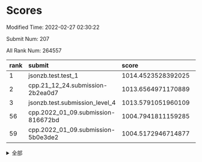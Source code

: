# Scores

Modified Time: 2022-02-27 02:30:22

Submit Num: 207

All Rank Num: 264557

| rank |               submit               |       score        |       sigma        | pk_num |
| :--- | :--------------------------------- | :----------------- | :----------------- | :----- |
| 1    | jsonzb.test.test_1                 | 1014.4523528392025 | 0.8636204668229185 | 5115   |
| 2    | cpp.21_12_24.submission-2b2ea0d7   | 1013.6564971170889 | 0.8318899237229166 | 5110   |
| 3    | jsonzb.test.submission_level_4     | 1013.5791051960109 | 0.8000705493648346 | 5106   |
| 56   | cpp.2022_01_09.submission-816672bd | 1004.7941811159285 | 0.7275571904401743 | 5118   |
| 59   | cpp.2022_01_09.submission-5b0e3de2 | 1004.5172946714877 | 0.7201439497634824 | 5111   |


<details>
<summary>全部</summary>

| rank |                 submit                 |       score        |       sigma        | pk_num |
| :--- | :------------------------------------- | :----------------- | :----------------- | :----- |
| 1    | jsonzb.test.test_1                     | 1014.4523528392025 | 0.8636204668229185 | 5115   |
| 2    | cpp.21_12_24.submission-2b2ea0d7       | 1013.6564971170889 | 0.8318899237229166 | 5110   |
| 3    | jsonzb.test.submission_level_4         | 1013.5791051960109 | 0.8000705493648346 | 5106   |
| 4    | gobigger.level_3.submission_level_3_4  | 1011.6021572629293 | 0.7705335463950507 | 5111   |
| 5    | gobigger.level_3.submission_level_3_19 | 1011.4832375779357 | 0.7606351488870468 | 5113   |
| 6    | gobigger.level_3.submission_level_3_8  | 1011.1436983555463 | 0.7897311215232732 | 5109   |
| 7    | gobigger.level_3.submission_level_3_9  | 1010.9872015570031 | 0.7514006485607927 | 5116   |
| 8    | gobigger.level_3.submission_level_3_35 | 1010.9134110123741 | 0.7668490776723054 | 5115   |
| 9    | gobigger.level_3.submission_level_3_44 | 1010.8693073920765 | 0.7592529846949541 | 5113   |
| 10   | gobigger.level_3.submission_level_3_29 | 1010.7845251610706 | 0.7538129666113547 | 5113   |
| 11   | gobigger.level_3.submission_level_3_42 | 1010.7618058258819 | 0.7713694867730798 | 5109   |
| 12   | gobigger.level_3.submission_level_3_26 | 1010.758393834652  | 0.7706282958344199 | 5113   |
| 13   | gobigger.level_3.submission_level_3_28 | 1010.6959922733    | 0.7728980578272369 | 5115   |
| 14   | gobigger.level_3.submission_level_3_38 | 1010.5559919859973 | 0.7548191110620164 | 5114   |
| 15   | gobigger.level_3.submission_level_3_15 | 1010.5094476977184 | 0.7751938395334035 | 5111   |
| 16   | gobigger.level_3.submission_level_3_10 | 1010.4930026762394 | 0.7790110489526512 | 5114   |
| 17   | gobigger.level_3.submission_level_3_46 | 1010.4457665018845 | 0.7609143597651317 | 5113   |
| 18   | gobigger.level_3.submission_level_3_40 | 1010.3985744558087 | 0.7604332642762215 | 5112   |
| 19   | gobigger.level_3.submission_level_3_17 | 1010.3796380400556 | 0.7747438767258896 | 5114   |
| 20   | gobigger.level_3.submission_level_3_2  | 1010.3405364154922 | 0.7720923520976487 | 5116   |
| 21   | gobigger.level_3.submission_level_3_27 | 1010.314979206612  | 0.7660942224503445 | 5110   |
| 22   | gobigger.level_3.submission_level_3_25 | 1010.2393167983535 | 0.7461996958290179 | 5108   |
| 23   | gobigger.level_3.submission_level_3_32 | 1010.2296562064007 | 0.7520926566139109 | 5114   |
| 24   | gobigger.level_3.submission_level_3_3  | 1010.1930629733819 | 0.7522457797877159 | 5112   |
| 25   | gobigger.level_3.submission_level_3_33 | 1010.1850179202813 | 0.7654155094520023 | 5113   |
| 26   | gobigger.level_3.submission_level_3_22 | 1010.1458812470322 | 0.7726998165363625 | 5111   |
| 27   | gobigger.level_3.submission_level_3_5  | 1010.0577130194528 | 0.7533162567132362 | 5104   |
| 28   | gobigger.level_3.submission_level_3_41 | 1010.0089050949365 | 0.7529104086769346 | 5115   |
| 29   | gobigger.level_3.submission_level_3_21 | 1009.976776685944  | 0.7580296991223282 | 5109   |
| 30   | gobigger.level_3.submission_level_3_45 | 1009.8315815057533 | 0.7775833620890489 | 5115   |
| 31   | gobigger.level_3.submission_level_3_39 | 1009.7559858912476 | 0.7517816540355404 | 5116   |
| 32   | gobigger.level_3.submission_level_3_24 | 1009.7492693768592 | 0.7462898221931332 | 5112   |
| 33   | gobigger.level_3.submission_level_3_34 | 1009.7215522233264 | 0.7652834117655731 | 5111   |
| 34   | gobigger.level_3.submission_level_3_18 | 1009.7156450278458 | 0.7426695419008137 | 5113   |
| 35   | gobigger.level_3.submission_level_3_36 | 1009.6695353930139 | 0.7595585872815669 | 5109   |
| 36   | gobigger.level_3.submission_level_3_37 | 1009.4699340153228 | 0.7316715757710515 | 5113   |
| 37   | gobigger.level_3.submission_level_3_0  | 1009.3222478457188 | 0.725427245922185  | 5113   |
| 38   | gobigger.level_3.submission_level_3_11 | 1009.2512861301295 | 0.7485848773984874 | 5109   |
| 39   | gobigger.level_3.submission_level_3_6  | 1009.2451618924288 | 0.750547532867916  | 5116   |
| 40   | gobigger.level_3.submission_level_3_47 | 1009.2386074718383 | 0.7536837779236494 | 5119   |
| 41   | gobigger.level_3.submission_level_3_20 | 1009.2002252248564 | 0.7324946047670441 | 5116   |
| 42   | gobigger.level_3.submission_level_3_48 | 1009.1853929449047 | 0.7280279236002147 | 5114   |
| 43   | gobigger.level_3.submission_level_3_14 | 1009.1830953210078 | 0.7378448878825993 | 5115   |
| 44   | gobigger.level_3.submission_level_3_43 | 1009.174157439609  | 0.7566393197988521 | 5118   |
| 45   | gobigger.level_3.submission_level_3_23 | 1009.1392434835623 | 0.7501667055503125 | 5108   |
| 46   | gobigger.level_3.submission_level_3_12 | 1009.1039087060252 | 0.7837040673731854 | 5117   |
| 47   | gobigger.level_3.submission_level_3_7  | 1009.0134966324181 | 0.7408398103485512 | 5111   |
| 48   | gobigger.level_3.submission_level_3_30 | 1008.9866234633106 | 0.7187411366882543 | 5113   |
| 49   | gobigger.level_3.submission_level_3_16 | 1008.9282704713904 | 0.75148628464855   | 5110   |
| 50   | gobigger.level_3.submission_level_3_1  | 1008.6428646446282 | 0.7547482634336072 | 5111   |
| 51   | gobigger.level_3.submission_level_3_49 | 1008.398090483772  | 0.737665156769364  | 5114   |
| 52   | gobigger.level_3.submission_level_3_31 | 1008.2078248243262 | 0.7493596145242888 | 5109   |
| 53   | gobigger.level_3.submission_level_3_13 | 1008.1675592087107 | 0.757468949170942  | 5112   |
| 54   | gobigger.level_1.submission_level_1_5  | 1005.3039635457629 | 0.7135101019674941 | 5108   |
| 55   | gobigger.level_1.submission_level_1_42 | 1004.8462598007723 | 0.715345721085883  | 5111   |
| 56   | cpp.2022_01_09.submission-816672bd     | 1004.7941811159285 | 0.7275571904401743 | 5118   |
| 57   | gobigger.level_1.submission_level_1_38 | 1004.681531019012  | 0.7173968986668624 | 5109   |
| 58   | gobigger.level_1.submission_level_1_29 | 1004.5589924627833 | 0.7265578458444079 | 5117   |
| 59   | cpp.2022_01_09.submission-5b0e3de2     | 1004.5172946714877 | 0.7201439497634824 | 5111   |
| 60   | gobigger.level_1.submission_level_1_26 | 1004.4629793854809 | 0.7244423683536003 | 5112   |
| 61   | gobigger.level_1.submission_level_1_14 | 1004.2832541302005 | 0.7155113007044112 | 5111   |
| 62   | gobigger.level_1.submission_level_1_1  | 1004.1251236198616 | 0.7053958594477057 | 5111   |
| 63   | gobigger.level_1.submission_level_1_16 | 1004.0394804888217 | 0.7112507999857192 | 5113   |
| 64   | gobigger.level_1.submission_level_1_32 | 1004.0089087142092 | 0.7163781517780559 | 5114   |
| 65   | gobigger.level_1.submission_level_1_6  | 1003.9432572667357 | 0.7218459631253271 | 5111   |
| 66   | gobigger.level_1.submission_level_1_7  | 1003.8995200462329 | 0.7077466441875976 | 5111   |
| 67   | gobigger.level_1.submission_level_1_47 | 1003.8928324351969 | 0.7073147014297245 | 5107   |
| 68   | gobigger.level_1.submission_level_1_15 | 1003.7891833793713 | 0.7142393327398967 | 5115   |
| 69   | gobigger.level_1.submission_level_1_36 | 1003.5995633298417 | 0.7109709461470155 | 5114   |
| 70   | gobigger.level_1.submission_level_1_4  | 1003.5977769451213 | 0.7127775229005352 | 5113   |
| 71   | gobigger.level_1.submission_level_1_21 | 1003.5950221151743 | 0.7207911990334869 | 5105   |
| 72   | gobigger.level_1.submission_level_1_46 | 1003.5843437539575 | 0.710971756803224  | 5107   |
| 73   | gobigger.level_1.submission_level_1_35 | 1003.5726635202765 | 0.7257922178753121 | 5114   |
| 74   | gobigger.level_1.submission_level_1_22 | 1003.4732104941156 | 0.7182832893566313 | 5110   |
| 75   | gobigger.level_1.submission_level_1_2  | 1003.4599130118813 | 0.7114966014100701 | 5111   |
| 76   | gobigger.level_1.submission_level_1_18 | 1003.3925489079077 | 0.7159564297013409 | 5110   |
| 77   | gobigger.level_1.submission_level_1_17 | 1003.3609509419834 | 0.7285682927385457 | 5115   |
| 78   | gobigger.level_1.submission_level_1_48 | 1003.3546760587494 | 0.7096151251515369 | 5110   |
| 79   | gobigger.level_1.submission_level_1_13 | 1003.2279083273413 | 0.7244466224538479 | 5116   |
| 80   | gobigger.level_1.submission_level_1_31 | 1003.1988378548659 | 0.7201652800404683 | 5107   |
| 81   | gobigger.level_1.submission_level_1_19 | 1003.1158205235314 | 0.7121486868044495 | 5116   |
| 82   | gobigger.level_1.submission_level_1_24 | 1003.11419257915   | 0.7253157328744253 | 5112   |
| 83   | gobigger.level_1.submission_level_1_40 | 1003.1112350389121 | 0.7136339314184561 | 5115   |
| 84   | gobigger.level_1.submission_level_1_10 | 1003.0956027749163 | 0.7169479954063085 | 5115   |
| 85   | gobigger.level_1.submission_level_1_37 | 1003.0806250001315 | 0.7190490876863393 | 5112   |
| 86   | gobigger.level_1.submission_level_1_44 | 1003.0795627925605 | 0.7118104345169156 | 5113   |
| 87   | gobigger.level_1.submission_level_1_20 | 1003.0691526274509 | 0.7109029052138673 | 5112   |
| 88   | gobigger.level_1.submission_level_1_49 | 1003.0489956317518 | 0.7159572065790427 | 5114   |
| 89   | gobigger.level_1.submission_level_1_28 | 1003.0255784682694 | 0.7148990639558128 | 5109   |
| 90   | gobigger.level_1.submission_level_1_43 | 1002.9353989782223 | 0.7134834820043923 | 5116   |
| 91   | gobigger.level_1.submission_level_1_0  | 1002.8778970815092 | 0.7309909605554555 | 5109   |
| 92   | gobigger.level_1.submission_level_1_8  | 1002.8648978624117 | 0.7197547897851179 | 5110   |
| 93   | gobigger.level_1.submission_level_1_12 | 1002.8386475989012 | 0.7117178312384151 | 5113   |
| 94   | gobigger.level_1.submission_level_1_25 | 1002.8355564076811 | 0.7193009870422992 | 5112   |
| 95   | gobigger.level_1.submission_level_1_23 | 1002.7441623758872 | 0.7336196214577068 | 5111   |
| 96   | gobigger.level_1.submission_level_1_33 | 1002.7266898943523 | 0.7066197315994155 | 5113   |
| 97   | gobigger.level_1.submission_level_1_27 | 1002.6650011379844 | 0.7098724389349104 | 5116   |
| 98   | gobigger.level_1.submission_level_1_30 | 1002.6319366396942 | 0.7033137914049018 | 5112   |
| 99   | gobigger.level_1.submission_level_1_41 | 1002.6098642007345 | 0.7252126064591375 | 5103   |
| 100  | gobigger.level_1.submission_level_1_39 | 1002.3385525277522 | 0.7121451665741443 | 5115   |
| 101  | gobigger.level_1.submission_level_1_34 | 1002.1975305533823 | 0.7151005768734967 | 5116   |
| 102  | gobigger.level_1.submission_level_1_3  | 1002.1154130043064 | 0.7124010032161611 | 5113   |
| 103  | gobigger.level_1.submission_level_1_45 | 1002.1119387347089 | 0.7107342678898233 | 5115   |
| 104  | gobigger.level_1.submission_level_1_9  | 1001.9274032831082 | 0.7113307570218421 | 5115   |
| 105  | gobigger.level_1.submission_level_1_11 | 1001.8266821447763 | 0.7049808354355113 | 5114   |
| 106  | gobigger.random.submission_random_47   | 997.0588086008223  | 0.7106287533692374 | 5111   |
| 107  | gobigger.random.submission_random_28   | 997.0446523913325  | 0.715249895791988  | 5109   |
| 108  | gobigger.random.submission_random_27   | 996.804759132842   | 0.6970237266039719 | 5110   |
| 109  | gobigger.random.submission_random_15   | 996.7475828520753  | 0.7062935780775726 | 5111   |
| 110  | gobigger.random.submission_random_1    | 996.6709117352315  | 0.7180444770674347 | 5115   |
| 111  | gobigger.random.submission_random_45   | 996.6143438555468  | 0.7041814879428936 | 5111   |
| 112  | gobigger.random.submission_random_25   | 996.6100353167886  | 0.7124815308249307 | 5107   |
| 113  | gobigger.random.submission_random_21   | 996.5847526602332  | 0.7174140050827202 | 5109   |
| 114  | gobigger.random.submission_random_34   | 996.5755251951871  | 0.7093585384778203 | 5109   |
| 115  | gobigger.random.submission_random_13   | 996.5192771651443  | 0.7030131611664742 | 5113   |
| 116  | gobigger.random.submission_random_26   | 996.4948593386147  | 0.7064644441455301 | 5106   |
| 117  | gobigger.random.submission_random_20   | 996.4774028637314  | 0.7151130971047924 | 5109   |
| 118  | gobigger.random.submission_random_4    | 996.4752694441843  | 0.7080671257498279 | 5108   |
| 119  | gobigger.random.submission_random_22   | 996.4059240119647  | 0.7083910902350701 | 5119   |
| 120  | gobigger.random.submission_random_35   | 996.3860511127095  | 0.710568211604774  | 5116   |
| 121  | gobigger.random.submission_random_32   | 996.3374537767681  | 0.7119232051501517 | 5115   |
| 122  | gobigger.random.submission_random_33   | 996.3053505403674  | 0.7145048066139366 | 5115   |
| 123  | gobigger.random.submission_random_0    | 996.2761723998815  | 0.7217230495346374 | 5113   |
| 124  | gobigger.random.submission_random_36   | 996.1716729982633  | 0.7114335012082869 | 5108   |
| 125  | gobigger.random.submission_random_9    | 996.0912372313084  | 0.702375095033025  | 5118   |
| 126  | gobigger.random.submission_random_17   | 996.0818548933702  | 0.7042041607664402 | 5107   |
| 127  | gobigger.random.submission_random_19   | 996.0713223167393  | 0.7307592561327169 | 5110   |
| 128  | gobigger.random.submission_random_41   | 996.0332762939258  | 0.7038048515376739 | 5116   |
| 129  | gobigger.random.submission_random_2    | 996.0095442822193  | 0.7203111363965932 | 5109   |
| 130  | gobigger.random.submission_random_6    | 995.9966771917492  | 0.7063595653340182 | 5120   |
| 131  | gobigger.random.submission_random_10   | 995.9565119548937  | 0.7171947713767185 | 5115   |
| 132  | gobigger.random.submission_random_7    | 995.9099224130767  | 0.718896203992587  | 5114   |
| 133  | gobigger.random.submission_random_48   | 995.8819361995207  | 0.7047891772678362 | 5110   |
| 134  | gobigger.random.submission_random_23   | 995.8607370288179  | 0.717285501929274  | 5110   |
| 135  | gobigger.random.submission_random_44   | 995.8312653156128  | 0.7127138475321916 | 5107   |
| 136  | gobigger.random.submission_random_38   | 995.6922192648333  | 0.7220561615458969 | 5111   |
| 137  | gobigger.random.submission_random_29   | 995.6751215325387  | 0.7371858949573337 | 5111   |
| 138  | gobigger.random.submission_random_42   | 995.6533146553508  | 0.7094816217004536 | 5111   |
| 139  | gobigger.random.submission_random_30   | 995.6194778940946  | 0.704756109133039  | 5114   |
| 140  | gobigger.random.submission_random_5    | 995.6143992648301  | 0.7145573207242496 | 5114   |
| 141  | gobigger.random.submission_random_14   | 995.453156736033   | 0.7119514899334508 | 5113   |
| 142  | gobigger.random.submission_random_43   | 995.3656709943953  | 0.7150489051462511 | 5111   |
| 143  | gobigger.random.submission_random_12   | 995.3588250071008  | 0.7036456096213464 | 5110   |
| 144  | gobigger.random.submission_random_37   | 995.2599376926555  | 0.7084314568624017 | 5113   |
| 145  | gobigger.random.submission_random_40   | 995.2574846900355  | 0.7273786791665257 | 5112   |
| 146  | gobigger.random.submission_random_49   | 995.2453518775649  | 0.7057481616368158 | 5110   |
| 147  | gobigger.random.submission_random_11   | 995.2423875944968  | 0.7082029315779858 | 5113   |
| 148  | gobigger.random.submission_random_46   | 995.2235988399618  | 0.7132174302001311 | 5114   |
| 149  | gobigger.random.submission_random_31   | 995.1678743091078  | 0.7121147247054799 | 5111   |
| 150  | gobigger.random.submission_random_3    | 995.0492194476008  | 0.7149806830181757 | 5112   |
| 151  | gobigger.random.submission_random_24   | 995.0158124028512  | 0.7101909156011361 | 5117   |
| 152  | gobigger.random.submission_random_18   | 994.8553245009629  | 0.7111667438565908 | 5115   |
| 153  | gobigger.random.submission_random_16   | 994.7050013735293  | 0.7157605379792208 | 5109   |
| 154  | gobigger.random.submission_random_39   | 994.3221247555897  | 0.7286273715772139 | 5116   |
| 155  | gobigger.random.submission_random_8    | 994.2684291744027  | 0.7293466460707698 | 5114   |
| 156  | gobigger.level_2.submission_level_2_19 | 994.1732957042284  | 0.7272462274235306 | 5113   |
| 157  | gobigger.level_2.submission_level_2_42 | 994.1564093461067  | 0.7307314217085019 | 5113   |
| 158  | gobigger.level_2.submission_level_2_4  | 993.8702574621433  | 0.7275437651330191 | 5113   |
| 159  | gobigger.level_2.submission_level_2_39 | 993.8676946832417  | 0.7419164737965291 | 5112   |
| 160  | gobigger.level_2.submission_level_2_1  | 993.6266330596534  | 0.7291584506105461 | 5113   |
| 161  | gobigger.level_2.submission_level_2_45 | 993.4363753492977  | 0.7321883610519266 | 5111   |
| 162  | gobigger.level_2.submission_level_2_28 | 993.3058241695915  | 0.7282963022193795 | 5110   |
| 163  | gobigger.level_2.submission_level_2_2  | 993.3024612579454  | 0.7306261549715881 | 5113   |
| 164  | gobigger.level_2.submission_level_2_40 | 993.1450443102874  | 0.739204847677645  | 5118   |
| 165  | gobigger.level_2.submission_level_2_30 | 992.8683748310744  | 0.7297305481294704 | 5113   |
| 166  | gobigger.level_2.submission_level_2_46 | 992.7670309797851  | 0.7302448417566483 | 5115   |
| 167  | gobigger.level_2.submission_level_2_26 | 992.754028195318   | 0.7467172818041717 | 5115   |
| 168  | gobigger.level_2.submission_level_2_44 | 992.6735888796679  | 0.7329280933236133 | 5110   |
| 169  | gobigger.level_2.submission_level_2_25 | 992.6479617728103  | 0.7339743708253421 | 5114   |
| 170  | gobigger.level_2.submission_level_2_24 | 992.6326493943948  | 0.7334631244772905 | 5109   |
| 171  | gobigger.level_2.submission_level_2_9  | 992.631790430587   | 0.7290350024061184 | 5109   |
| 172  | gobigger.level_2.submission_level_2_0  | 992.6174390932338  | 0.7333481685448353 | 5111   |
| 173  | gobigger.level_2.submission_level_2_20 | 992.6041616315808  | 0.7424520208729907 | 5114   |
| 174  | gobigger.level_2.submission_level_2_7  | 992.5963902362311  | 0.7421390687714167 | 5111   |
| 175  | gobigger.level_2.submission_level_2_5  | 992.5898249184022  | 0.7411887315604271 | 5111   |
| 176  | gobigger.level_2.submission_level_2_12 | 992.5635163911517  | 0.7584714390494549 | 5112   |
| 177  | gobigger.level_2.submission_level_2_10 | 992.2834654913687  | 0.7392383428266102 | 5105   |
| 178  | gobigger.level_2.submission_level_2_3  | 992.2436783749416  | 0.753140736406022  | 5111   |
| 179  | gobigger.level_2.submission_level_2_15 | 992.2415875819947  | 0.7493883410449472 | 5112   |
| 180  | gobigger.level_2.submission_level_2_18 | 992.1769758571083  | 0.748914675572712  | 5110   |
| 181  | gobigger.level_2.submission_level_2_13 | 992.1014241736697  | 0.7318139835183429 | 5120   |
| 182  | gobigger.level_2.submission_level_2_34 | 992.1000379650268  | 0.7467171850391862 | 5108   |
| 183  | gobigger.level_2.submission_level_2_36 | 991.9831540686728  | 0.7457458069116227 | 5110   |
| 184  | gobigger.level_2.submission_level_2_35 | 991.9044743728526  | 0.7543657598264069 | 5113   |
| 185  | gobigger.level_2.submission_level_2_23 | 991.889889024912   | 0.7495828141970021 | 5110   |
| 186  | gobigger.level_2.submission_level_2_17 | 991.8859647033344  | 0.7436179903711082 | 5116   |
| 187  | gobigger.level_2.submission_level_2_41 | 991.7841399689167  | 0.7435489360425387 | 5112   |
| 188  | gobigger.level_2.submission_level_2_38 | 991.7159564020241  | 0.733609554514777  | 5115   |
| 189  | gobigger.level_2.submission_level_2_32 | 991.6536684455075  | 0.7674188736318779 | 5110   |
| 190  | gobigger.level_2.submission_level_2_37 | 991.6426635570722  | 0.7533215871275211 | 5111   |
| 191  | gobigger.level_2.submission_level_2_21 | 991.5911125153652  | 0.7374713235782425 | 5112   |
| 192  | gobigger.level_2.submission_level_2_43 | 991.5390542162002  | 0.7547662550863062 | 5114   |
| 193  | gobigger.level_2.submission_level_2_14 | 991.5145501108207  | 0.7545515602940929 | 5112   |
| 194  | gobigger.level_2.submission_level_2_48 | 991.5073130389626  | 0.7694414617137406 | 5114   |
| 195  | gobigger.level_2.submission_level_2_11 | 991.4064047737047  | 0.7491322337619434 | 5109   |
| 196  | gobigger.level_2.submission_level_2_6  | 991.3860411270276  | 0.7559474255228313 | 5111   |
| 197  | gobigger.level_2.submission_level_2_47 | 991.2934636592919  | 0.7476788396208868 | 5108   |
| 198  | gobigger.level_2.submission_level_2_8  | 991.2782664269423  | 0.7683937512040888 | 5109   |
| 199  | gobigger.level_2.submission_level_2_16 | 991.0973078849817  | 0.753688454338513  | 5110   |
| 200  | gobigger.level_2.submission_level_2_27 | 991.0588992706089  | 0.7522014007203139 | 5114   |
| 201  | gobigger.level_2.submission_level_2_31 | 991.0077231402671  | 0.7577323963134175 | 5114   |
| 202  | gobigger.level_2.submission_level_2_33 | 990.7785059573163  | 0.7655957790788449 | 5113   |
| 203  | gobigger.level_2.submission_level_2_29 | 990.4924756585526  | 0.762654074374078  | 5115   |
| 204  | gobigger.level_2.submission_level_2_49 | 990.092273331885   | 0.7506294345322134 | 5116   |
| 205  | gobigger.level_2.submission_level_2_22 | 989.9023624035191  | 0.7646297587924143 | 5113   |
| 206  | gobigger.none.submission_none_0        | 978.7294798700261  | 1.25774972375893   | 5113   |
| 207  | gobigger.none.submission_none_1        | 976.4633537611442  | 1.434831116283099  | 5116   |

</details>